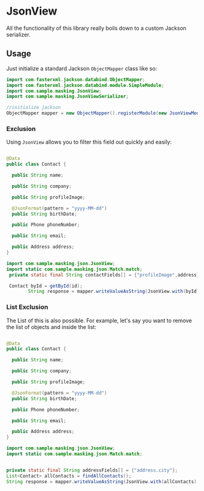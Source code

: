 
# JsonView

All the functionality of this library really boils down to a custom Jackson serializer.

## Usage

Just initialize a standard Jackson `ObjectMapper` class like so:

```java
import com.fasterxml.jackson.databind.ObjectMapper;
import com.fasterxml.jackson.databind.module.SimpleModule;
import com.sample.masking.JsonView;
import com.sample.masking.JsonViewSerializer;

//initialize jackson
ObjectMapper mapper = new ObjectMapper().registerModule(new JsonViewModule());
```
### Exclusion

Using `JsonView` allows you to filter this field out quickly and easily:

```java

@Data
public class Contact {

  public String name;

  public String company;

  public String profileImage;

  @JsonFormat(pattern = "yyyy-MM-dd")
  public String birthDate;

  public Phone phoneNumber;

  public String email;

  public Address address;
}

import com.sample.masking.json.JsonView;
import static com.sample.masking.json.Match.match;
 private static final String contactFields[] = {"profileImage",address};

 Contact byId = getById(id);
        String response = mapper.writeValueAsString(JsonView.with(byId).onClass(Contact.class, match().exclude(contactFields)));
```

### List Exclusion

The List of this is also possible. For example, let's say you want to remove the list of objects and inside the list:

```java

@Data
public class Contact {

  public String name;

  public String company;

  public String profileImage;

  @JsonFormat(pattern = "yyyy-MM-dd")
  public String birthDate;

  public Phone phoneNumber;

  public String email;

  public Address address;
}
```

```java
import com.sample.masking.json.JsonView;
import static com.sample.masking.json.Match.match;


private static final String addressFields[] = {"address.city"};
List<Contact> allContacts = findAllContacts();
String response = mapper.writeValueAsString(JsonView.with(allContacts).onClass(Contact.class, match().exclude(addressFields)));
```
